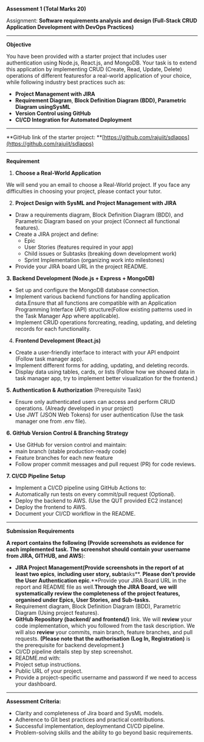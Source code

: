 **Assessment 1 (Total Marks **20**)**

Assignment: **Software requirements analysis and design (**Full-Stack CRUD Application Development with DevOps Practices**)**

---

**Objective**

You have been provided with a starter project that includes user authentication using Node.js, React.js, and MongoDB. Your task is to extend this application by implementing CRUD (Create, Read, Update, Delete) operations of different featuresfor a real-world application of your choice, while following industry best practices such as:

-   **Project Management with JIRA**
-   **Requirement Diagram**, **Block Definition Diagram (**BDD), Parametric Diagram using**SysML**
-   **Version Control using GitHub**
-   **CI/CD Integration for Automated Deployment**

---

**GitHub link of the starter project: **[https://github.com/rajuiit/sdlapps](https://github.com/rajuiit/sdlapps)

---

**Requirement**

1. **Choose a Real-World Application**

We will send you an email to choose a Real-World project. If you face any difficulties in choosing your project, please contact your tutor.

2. **Project Design with SysML and Project Management with JIRA**

-   Draw a requirements diagram, Block Definition Diagram (BDD), and Parametric Diagram based on your project (Connect all functional features).
-   Create a JIRA project and define:
    -   Epic
    -   User Stories (features required in your app)
    -   Child issues or Subtasks (breaking down development work)
    -   Sprint Implementation (organizing work into milestones)
-   Provide your JIRA board URL in the project README.

**3. Backend Development (Node.js + Express + MongoDB)**

-   Set up and configure the MongoDB database connection.
-   Implement various backend functions for handling application data.Ensure that all functions are compatible with an Application Programming Interface (API) structure(Follow existing patterns used in the Task Manager App where applicable).
-   Implement CRUD operations forcreating, reading, updating, and deleting records for each functionality.

4. **Frontend Development (React.js)**

-   Create a user-friendly interface to interact with your API endpoint (Follow task manager app).
-   Implement different forms for adding, updating, and deleting records.
-   Display data using tables, cards, or lists (Follow how we showed data in task manager app, try to implement better visualization for the frontend.)

**5. Authentication & Authorization** (Prerequisite Task)

-   Ensure only authenticated users can access and perform CRUD operations. (Already developed in your project)
-   Use JWT (JSON Web Tokens) for user authentication (Use the task manager one from .env file).

**6. GitHub Version Control & Branching Strategy**

-   Use GitHub for version control and maintain:
-   main branch (stable production-ready code)
-   Feature branches for each new feature
-   Follow proper commit messages and pull request (PR) for code reviews.

**7. CI/CD Pipeline Setup**

-   Implement a CI/CD pipeline using GitHub Actions to:
-   Automatically run tests on every commit/pull request (Optional).
-   Deploy the backend to AWS. (Use the QUT provided EC2 instance)
-   Deploy the frontend to AWS.
-   Document your CI/CD workflow in the README.

---

**Submission Requirements**

**A report **contains** the following (Provide screenshots as evidence for each implemented task. **The screenshot should **contain** your username** from JIRA, GITHUB, and AWS**):

-   **JIRA Project **Management**(Provide screenshots in the **report o**f at least two epics**, **including user story, sub**t**a**sks**. **Please **don’t** provide **the **U**ser Authentication** epic**.**Provide your JIRA Board URL in the report and README file as well.**Through the JIRA Board, we will systematically review the completeness of the project features, organised under Epics, User Stories, and Sub-tasks.**
-   Requirement diagram, Block Definition Diagram (BDD), Parametric Diagram (Using project features).
-   **GitHub Repository (backend/ and frontend/)** link. We will **review** your code implementation, which you followed from the task description. We will also **review** your commits, main branch, feature branches, and pull requests. **(**Please note that the authorisation** (Log In, Registration)** is the prerequisite for backend development.**)**
-   CI/CD pipeline details step by step screenshot.
-   README.md with:
-   Project setup instructions.
-   Public URL of your project.
-   Provide a project-specific username and password if we need to access your dashboard.

---

**Assessment Criteria:**

-   Clarity and completeness of Jira board and SysML models.
-   Adherence to Git best practices and practical contributions.
-   Successful implementation, deploymentand CI/CD pipeline.
-   Problem-solving skills and the ability to go beyond basic requirements.
